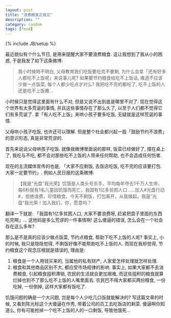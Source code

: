 ```yaml
---
layout: post
title: "浪费粮食之我见"
description: ""
category: random
tags: [food]
---
```

{% include JB/setup %}

最近貌似有个什么节日, 是用来提醒大家不要浪费粮食. 这让我想到了我从小的困惑, 于是我发了如下这条微博:

>	我小时候特不明白, 父母教育我们吃饭要吃完不要剩, 为什么会拿「还有好多人都吃不上饭呢」来说事儿呢? 如果要节约粮食给吃不上饭话, 难道不应该少做一点饭菜, 每个人都少吃点才对么? 我把吃不完的都吃了, 吃不上饭的人还是吃不上饭撒…

小时候只是觉得这里面有什么不对, 但是又说不出到底是哪里不对了. 现在觉得这个世界有太多荒诞的事情, 并且这些事情存在了那么久了, 以至于人们都不觉得它们有多荒诞了. 拿「有人吃不上饭」来哄小孩子要多吃饭, 无疑就是这样荒诞的事情. 

父母哄小孩子吃饭, 也许还可以理解. 但是整个社会都兴起一股「鼓励节约不浪费」的意识形态, 真是非常荒谬的.

首先来说说父母哄孩子吃饭. 就像我微博里面说的那样, 饭菜已经做好了, 摆在桌上了, 我吃与不吃, 都不会对那些吃不上饭的人带来任何帮助, 也不会造成任何伤害. 

现在的主流媒体宣传的也是, 「大家不应剩饭, 去饭店吃饭, 吃不完的应该要打包. 大家一定要节约」. 例如人民日报的这条微博:

>	【我是“光盘”我光荣】饥饿是人类头号杀手，平均每年夺去1千万人生命，每6秒就有1名儿童因饥饿而死亡，我国有1亿多贫困人口……加入#光盘行动#，拒绝浪费，珍惜粮食。今天不剩饭，打包离开，从我做起。我是”光盘”我光荣！加入我们，你，愿意吗？

翻译一下就是: 「我国有1亿多贫困人口, 大家不要浪费呀, 赶紧把盘子里面的东西吃完啊」… 这他妈是多么荒谬的一件事情啊! 这么傻逼的错误, 怎么会在一个社会存在这么多年? 

那么是不是真的应该少做点饭菜, 节约点粮食, 帮助下吃不上饭的人呢? 事实上, 小的时候, 我只是隐隐觉得, 不剩饭好像不能帮助吃不上饭的人. 而现在我却觉得, 节约粮食这个观念压根就是错误的, 理由是: 

1.	粮食是一个人用钱买来的, 当属他的私有财产, 人家爱怎样处理就怎样处理.
2.	粮食和其他商品区别不大, 都应受市场规律的影响. 事实上, 如果大家都不去消费粮食, 引起粮食囤积滞销, 农民的生活就会更加艰难, 而这些囤积的粮食就算烂掉也到不了那么吃不上饭的人嘴里面去. 农民巴不得大家都买两份粮食, 一份吃掉, 一份倒掉, 这样大家都有饭吃了. 

饥饿问题的确是一个大问题, 岂是每个人少吃几口饭就能解决的? 写这篇文章的时候, 又看到陈光标这个大傻逼在作秀, 带着公司的员工去吃饭店的剩菜. 傻逼啊你知道么, 你有可能抢掉一个吃不上饭的人的一口剩饭, 导致他饿死... 